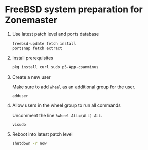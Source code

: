 # FreeBSD system preparation for Zonemaster

1. Use latest patch level and ports database

   ```sh
   freebsd-update fetch install
   portsnap fetch extract
   ```

2. Install prerequisites

   ```sh
   pkg install curl sudo p5-App-cpanminus
   ```

3. Create a new user

   Make sure to add `wheel` as an additional group for the user.

   ```sh
   adduser
   ```

4. Allow users in the wheel group to run all commands

   Uncomment the line `%wheel ALL=(ALL) ALL`.

   ```sh
   visudo
   ```

5. Reboot into latest patch level
   ```sh
   shutdown -r now
   ```
